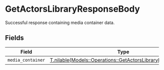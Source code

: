 # GetActorsLibraryResponseBody

Successful response containing media container data.


## Fields

| Field                                                                                                                      | Type                                                                                                                       | Required                                                                                                                   | Description                                                                                                                |
| -------------------------------------------------------------------------------------------------------------------------- | -------------------------------------------------------------------------------------------------------------------------- | -------------------------------------------------------------------------------------------------------------------------- | -------------------------------------------------------------------------------------------------------------------------- |
| `media_container`                                                                                                          | [T.nilable(Models::Operations::GetActorsLibraryMediaContainer)](../../models/operations/getactorslibrarymediacontainer.md) | :heavy_minus_sign:                                                                                                         | N/A                                                                                                                        |